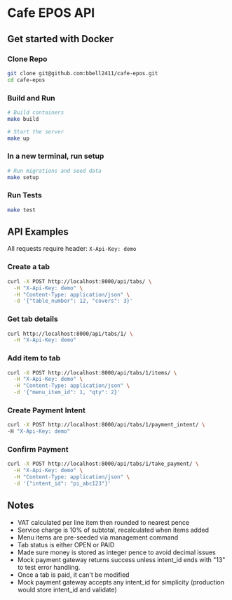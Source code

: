 # Cafe EPOS API

## Get started with Docker

### Clone Repo
```bash
git clone git@github.com:bbell2411/cafe-epos.git
cd cafe-epos
```

### Build and Run
```bash
# Build containers
make build

# Start the server
make up
```
### In a new terminal, run setup
```bash
# Run migrations and seed data
make setup
```

### Run Tests 
```bash
make test
```

## API Examples

All requests require header: `X-Api-Key: demo`

### Create a tab
```bash
curl -X POST http://localhost:8000/api/tabs/ \
  -H "X-Api-Key: demo" \
  -H "Content-Type: application/json" \
  -d '{"table_number": 12, "covers": 3}'
```
### Get tab details
```bash
curl http://localhost:8000/api/tabs/1/ \
  -H "X-Api-Key: demo"
  ```
### Add item to tab
```bash
curl -X POST http://localhost:8000/api/tabs/1/items/ \
  -H "X-Api-Key: demo" \
  -H "Content-Type: application/json" \
  -d '{"menu_item_id": 1, "qty": 2}'
  ```
### Create Payment Intent
```bash
curl -X POST http://localhost:8000/api/tabs/1/payment_intent/ \
-H "X-Api-Key: demo"
```
### Confirm Payment
```bash 
curl -X POST http://localhost:8000/api/tabs/1/take_payment/ \
  -H "X-Api-Key: demo" \
  -H "Content-Type: application/json" \
  -d '{"intent_id": "pi_abc123"}'
  ```
## Notes
- VAT calculated per line item then rounded to nearest pence
- Service charge is 10% of subtotal, recalculated when items added
- Menu items are pre-seeded via management command
- Tab status is either OPEN or PAID 
- Made sure money is stored as integer pence to avoid decimal issues
- Mock payment gateway returns success unless intent_id ends with "13" to test error handling.
- Once a tab is paid, it can't be modified
- Mock payment gateway accepts any intent_id for simplicity (production would store intent_id and validate)

